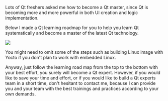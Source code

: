 Lots of Qt freshers asked me how to become a Qt master, since Qt is becoming more and more powerful in both UI creation and logic implementation.

Below I made a Qt learning roadmap for you to help you learn Qt systematically and become a master of the latest Qt technology.

![](../../public/blog/posts/Qt-Master-Roadmap/QtMasterRoadmap.png)

You might need to omit some of the steps such as building Linux image with Yocto if you don't plan to work with embedded Linux.

Anyway, just follow the learning road map from the top to the bottom with your best effort, you surely will become a Qt expert.
However, if you would like to save your time and effort, or if you would like to build a Qt experts team in a short time, don't hesitant to contact me, because I can provide you and your team with the best trainings and practices according to your own demands.
